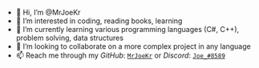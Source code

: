 - 👋 Hi, I’m @MrJoeKr
- 👀 I’m interested in coding, reading books, learning
- 🌱 I’m currently learning various programming languages (C#, C++), problem solving, data structures
- 💞️ I’m looking to collaborate on a more complex project in any language
- 📫 Reach me through my *GitHub*: [``MrJoeKr``](https://github.com/MrJoeKr) or *Discord*: [``Joe_#8589``](https://discord.com/users/337972505748832257)

<!---
MrJoeKr/MrJoeKr is a ✨ special ✨ repository because its `README.md` (this file) appears on your GitHub profile.
You can click the Preview link to take a look at your changes.
--->
